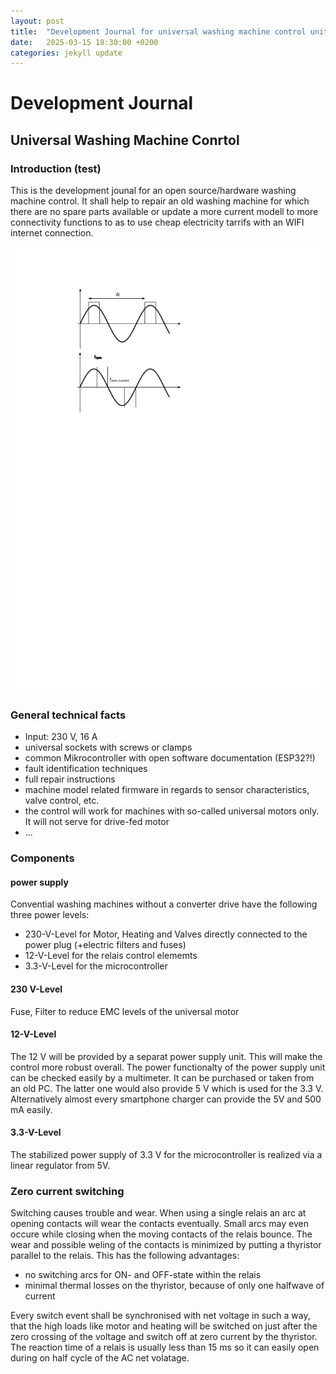 ```yaml
---
layout: post
title:  "Development Journal for universal washing machine control unit"
date:   2025-03-15 18:30:00 +0200
categories: jekyll update
---
```


# Development Journal
## Universal Washing Machine Conrtol

### Introduction (test)
This is the development jounal for an open source/hardware washing machine control. It shall help to repair an old washing machine for which there are no spare parts available or update a more current modell to more connectivity functions to as to use cheap electricity tarrifs with an WIFI internet connection.

![frequency detection](/assets/images/frequency-detection.svg)

### General technical facts

+ Input: 230 V, 16 A
+ universal sockets with screws or clamps
+ common Mikrocontroller with open software documentation (ESP32?!)
+ fault identification techniques
+ full repair instructions
+ machine model related firmware in regards to sensor characteristics, valve control, etc.
+ the control will work for machines with so-called universal motors only. It will not serve for drive-fed motor
+ ...

### Components
#### power supply
Convential washing machines without a converter drive have the following three power levels:
+ 230-V-Level for Motor, Heating and Valves directly connected to the power plug (+electric filters and fuses)
+ 12-V-Level for the relais control elememts
+ 3.3-V-Level for the microcontroller
  
#### 230 V-Level
Fuse, Filter to reduce EMC levels of the universal motor

#### 12-V-Level
The 12 V will be provided by a separat power supply unit. This will make the control more robust overall. The power functionalty of the power supply unit can be checked easily by a multimeter. It can be purchased or taken from an old PC. The latter one would also provide 5 V which is used for the 3.3 V. Alternatively almost every smartphone charger can provide the 5V and 500 mA easily.

#### 3.3-V-Level
The stabilized power supply of 3.3 V for the microcontroller is realized via a linear regulator from 5V.

### Zero current switching
Switching causes trouble and wear. When using a single relais an arc at opening contacts will wear the contacts eventually. Small arcs may even occure while closing when the moving contacts of the relais bounce. The wear and possible weling of the contacts is minimized by putting a thyristor parallel to the relais. This has the following advantages:

+ no switching arcs for ON- and OFF-state within the relais
+ minimal thermal losses on the thyristor, because of only one halfwave of current

Every switch event shall be synchronised with net voltage in such a way, that the high loads like motor and heating will be switched on just after the zero crossing of the voltage and switch off at zero current by the thyristor. The reaction time of a relais is usually less than 15 ms so it can easily open during on half cycle of the AC net volatage.
